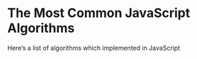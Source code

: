 # The Most Common JavaScript Algorithms

Here’s a list of algorithms which implemented in JavaScript
